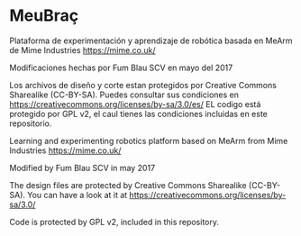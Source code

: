 # MeuBraç

Plataforma de experimentación y aprendizaje de robótica basada en MeArm de Mime Industries https://mime.co.uk/

Modificaciones hechas por Fum Blau SCV en mayo del 2017

Los archivos de diseño y corte estan protegidos por Creative Commons Sharealike (CC-BY-SA). Puedes consultar sus condiciones en https://creativecommons.org/licenses/by-sa/3.0/es/
EL codigo está protegido por GPL v2, el caul tienes las condiciones incluidas en este repositorio.




Learning and experimenting robotics platform based on MeArm from Mime Industries https://mime.co.uk/

Modified by Fum Blau SCV in may 2017

The design files are protected by Creative Commons Sharealike (CC-BY-SA). You can have a look at it at https://creativecommons.org/licenses/by-sa/3.0/

Code is protected by GPL v2, included in this repository.
